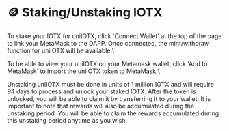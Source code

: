 # 🪙 Staking/Unstaking IOTX

To stake your IOTX for uniIOTX, click 'Connect Wallet' at the top of the page to link your MetaMask to the DAPP. Once connected, the mint/withdraw function for uniIOTX will be available.\


To be able to view your uniIOTX on your Metamask wallet, click 'Add to MetaMask' to import the uniIOTX token to MetaMask.\


Unstaking uniIOTX must be done in units of 1 million IOTX and will require 94 days to process and unlock your staked IOTX. After the token is unlocked, you will be able to claim it by transferring it to your wallet. It is important to note that rewards will also be accumulated during the unstaking period. You will be able to claim the rewards accumulated during this unstaking period anytime as you wish.

